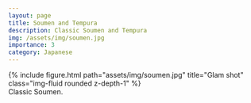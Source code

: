 ```yaml
---
layout: page
title: Soumen and Tempura
description: Classic Soumen and Tempura
img: /assets/img/soumen.jpg
importance: 3
category: Japanese
---
```

<div class="row">
    <div class="col-sm mt-3 mt-md-0">
        {% include figure.html path="assets/img/soumen.jpg" title="Glam shot" class="img-fluid rounded z-depth-1" %}
    </div>
</div>
<div class="caption">
    Classic Soumen.
</div>
